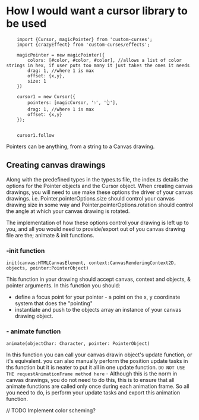 # How I would want a cursor library to be used

```
    import {Cursor, magicPointer} from 'custom-curses';
    import {crazyEffect} from 'custom-curses/effects';

    magicPointer = new magicPointer({
        colors: [#color, #color, #color], //allows a list of color strings in hex, if user puts too many it just takes the ones it needs
        drag: 1, //where 1 is max
        offset: {x,y},
        size: 1
    })

    cursor1 = new Cursor({
        pointers: [magicCursor, '💧', '👆'],
        drag: 1, //where 1 is max
        offset: {x,y}
    });

    
    cursor1.follow

```

Pointers can be anything, from a string to a Canvas drawing.

## Creating canvas drawings
Along with the predefined types in the types.ts file, the index.ts details the options for the Pointer objects and the Cursor object.
When creating canvas drawings, you will need to use make these options the driver of your canvas drawings. i.e. Pointer.pointerOptions.size should control your canvas drawing size in some way and Pointer.pointerOptions.rotation should control the angle at which your canvas drawing is rotated.

The implementation of how these options control your drawing is left up to you, and all you would need to provide/export out of you canvas drawing file are the; animate & init functions.

### -<b>init function</b>
```
init(canvas:HTMLCanvasElement, context:CanvasRenderingContext2D, objects, pointer:PointerObject)
```
This function in your drawing should accept canvas, context and objects, & pointer arguments.
In this function you should:
 - define a focus point for your pointer - a point on the x, y coordinate system that does the "pointing" <br/>
 - instantiate and push to the objects array an instance of your canvas drawing object.


### - <b>animate function</b>

```
animate(objectChar: Character, pointer: PointerObject)
```
In this function you can call your canvas drawin object's update function, or it's equivalent. you can also manually perform the position update tasks in ths function but it is neater to put it all in one update function.
`DO NOT USE THE requestAnimationFrame method here` - Although this is the norm in canvas drawings, you do not need to do this, this is to ensure that all animate functions are called only once during each animation frame. So all you need to do, is perform your update tasks and export this animation function.

// TODO Implement color scheming?
